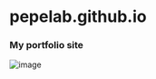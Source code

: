 # pepelab.github.io
<h3>My portfolio site</h3>

![image](https://user-images.githubusercontent.com/90633453/159632182-920065a8-deb7-453e-ae46-059fa5f776e0.png)
